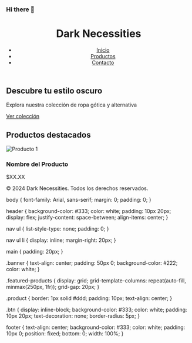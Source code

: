 ### Hi there 👋

<!--
**billyjeans94/billyjeans94** is a ✨ _special_ ✨ repository because its `README.md` (this file) appears on your GitHub profile.

Here are some ideas to get you started:

- 🔭 I’m currently working on ...
- 🌱 I’m currently learning ...
- 👯 I’m looking to collaborate on ...
- 🤔 I’m looking for help with ...
- 💬 Ask me about ...
- 📫 How to reach me: ...
- 😄 Pronouns: ...
- ⚡ Fun fact: ...
-->
<!DOCTYPE html>
<html lang="en">
<head>
    <meta charset="UTF-8">
    <meta http-equiv="X-UA-Compatible" content="IE=edge">
    <meta name="viewport" content="width=device-width, initial-scale=1.0">
    <title>Dark Necessities</title>
    <link rel="stylesheet" href="styles.css">
</head>
<body>
    <header>
        <h1>Dark Necessities</h1>
        <nav>
            <ul>
                <li><a href="#">Inicio</a></li>
                <li><a href="#">Productos</a></li>
                <li><a href="#">Contacto</a></li>
            </ul>
        </nav>
    </header>
    <main>
        <section class="banner">
            <h2>Descubre tu estilo oscuro</h2>
            <p>Explora nuestra colección de ropa gótica y alternativa</p>
            <a href="#" class="btn">Ver colección</a>
        </section>
        <section class="featured-products">
            <h2>Productos destacados</h2>
            <div class="product">
                <img src="product1.jpg" alt="Producto 1">
                <h3>Nombre del Producto</h3>
                <p>$XX.XX</p>
            </div>
            <!-- Repite este bloque para más productos destacados -->
        </section>
    </main>
    <footer>
        <p>&copy; 2024 Dark Necessities. Todos los derechos reservados.</p>
    </footer>
</body>
</html>
body {
    font-family: Arial, sans-serif;
    margin: 0;
    padding: 0;
}

header {
    background-color: #333;
    color: white;
    padding: 10px 20px;
    display: flex;
    justify-content: space-between;
    align-items: center;
}

nav ul {
    list-style-type: none;
    padding: 0;
}

nav ul li {
    display: inline;
    margin-right: 20px;
}

main {
    padding: 20px;
}

.banner {
    text-align: center;
    padding: 50px 0;
    background-color: #222;
    color: white;
}

.featured-products {
    display: grid;
    grid-template-columns: repeat(auto-fill, minmax(250px, 1fr));
    grid-gap: 20px;
}

.product {
    border: 1px solid #ddd;
    padding: 10px;
    text-align: center;
}

.btn {
    display: inline-block;
    background-color: #333;
    color: white;
    padding: 10px 20px;
    text-decoration: none;
    border-radius: 5px;
}

footer {
    text-align: center;
    background-color: #333;
    color: white;
    padding: 10px 0;
    position: fixed;
    bottom: 0;
    width: 100%;
}
